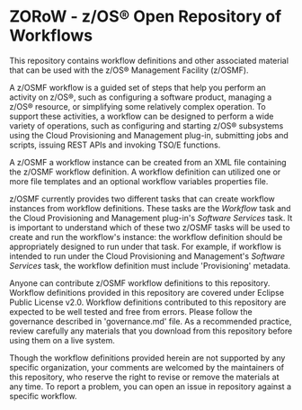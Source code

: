 # ZORoW - z/OS® Open Repository of Workflows
This repository contains workflow definitions and other associated material that can be used with the z/OS® Management Facility (z/OSMF).

A z/OSMF workflow is a guided set of steps that help you perform an activity on z/OS®, such as configuring a software product, managing a z/OS® resource, or simplifying some relatively complex operation. To support these activities, a workflow can be designed to perform a wide variety of operations, such as configuring and starting z/OS® subsystems using the Cloud Provisioning and Management plug-in, submitting jobs and scripts, issuing REST APIs and invoking TSO/E functions.

A z/OSMF a workflow instance can be created from an XML file containing the z/OSMF workflow definition.  A workflow definition can utilized one or more file templates and an optional workflow variables properties file.

z/OSMF currently provides two different tasks that can create workflow instances from workflow definitions. These tasks are the *Workflow* task and the Cloud Provisioning and Management plug-in's *Software Services* task. It is important to understand which of these two z/OSMF tasks will be used to create and run the workflow's instance: the workflow definition should be appropriately designed to run under that task. For example, if workflow is intended to run under the Cloud Provisioning and Management's *Software Services* task, the workflow definition must include 'Provisioning' metadata. 

Anyone can contribute z/OSMF workflow definitions to this repository. Workflow definitions provided in this repository are covered under Eclipse Public License v2.0. Workflow definitions contributed to this repository are expected to be well tested and free from errors. Please follow the governance described in 'governance.md' file. As a recommended practice, review carefully any materials that you download from this repository before using them on a live system. 

Though the workflow definitions provided herein are not supported by any specific organization, your comments are welcomed by the maintainers of this repository, who reserve the right to revise or remove the materials at any time. To report a problem, you can open an issue in repository against a specific workflow. 
